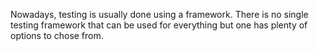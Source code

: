 Nowadays, testing is usually done using a framework.
There is no single testing framework that can be used for everything but one has plenty of options to chose from.
